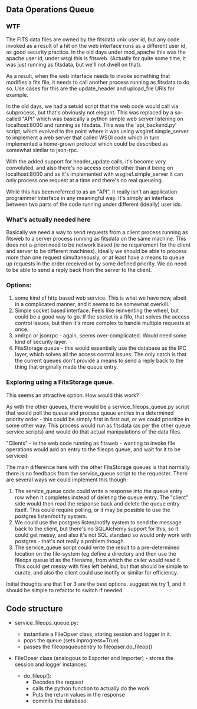 ## Data Operations Queue

### WTF
The FITS data files are owned by the fitsdata unix user id, but any code
invoked as a result of a hit on the web interface runs as a different user id,
as good security practice. In the old days under mod_apache this was the apache
user id, under wsgi this is fitsweb. (Actually for quite some time, it was 
just running as fitsdata, but we'll not dwell on that).

As a result, when the web interface needs to invoke something that modifies a
fits file, it needs to call another process running as fitsdata to do so. Use
cases for this are the update_header and upload_file URIs for example.

In the old days, we had a setuid script that the web code would call via 
subprocess, but that's obviously not elegant. This was replaced by a so-called
"API" which was basically a python simple web server listening on 
localhost:8000 and running as fitsdata. This was the 'api_backend.py' script,
which evolved to the point where it was using wsgiref.simple_server to
implement a web server that called WSGI code which in turn implemented a 
home-grown protocol which could be described as somewhat similar to json-rpc.

With the added support for header_update calls, it's become very convoluted,
and also there's no access control other than it being on localhost:8000
and as it's implemented with wsgiref.simple_server it can only process one
request at a time and there's no real queueing.

While this has been referred to as an "API", it really isn't an application
programmer interface in any meaningful way. It's simply an interface between
two parts of the code running under different (ideally) user ids.

### What's actually needed here

Basically we need a way to send requests from a client process running as 
fitsweb to a server process running as fitsdata on the same machine. 
This does not a-priori need to be network based (ie no requirement for the 
client and server to be different machines). Ideally we should be able to
process more than one request simultaneously, or at least have a means to
queue up requests in the order received or by some defined priority.
We do need to be able to send a reply back from the server to the client.

### Options:
1) some kind of http based web service. This is what we have now, albeit 
in a complicated manner, and it seems to be somewhat overkill.
2) Simple socket based interface. Feels like reinventing the wheel, but could
be a good way to go. If the socket is a fifo, that solves the access control
issues, but then it's more complex to handle multiple requests at once.
3) xmlrpc or jsonrpc -  again, seems over-complicated. Would need some 
kind of security layer.
4) FitsStorage queue - this would essentially use the database as the IPC
layer, which solves all the access control issues. The only catch is that the
current queues don't provide a means to send a reply back to the thing that
originally made the queue entry.

### Exploring using a FitsStorage queue.

This seems an attractive option. How would this work? 

As with the other queues, there would be a service_fileops_queue.py script 
that would poll the queue and process queue entries in a determined priority 
order - this could be simply first in first out, or we could prioritize in 
some other way. This process would run as fitsdata (as per the other queue
service scripts) and would do that actual manipulations of the data files.

"Clients" - ie the web code running as fitsweb - wanting to invoke file
operations would add an entry to the fileops queue, and wait for it to be
serviced.

The main difference here with the other FitsStorage queues is that normally
there is no feedback from the service_queue script to the requester. There
are several ways we could implement this though:
1) The service_queue code could write a response into the queue entry row
when it completes instead of deleting the queue entry. The "client" side would
then read the response back and delete the queue entry itself. This could
require polling, or it may be possible to use the postgres listen/notify
system.
2) We could use the postgres listen/notify system to send the message back to
the client, but there's no SQLAlchemy support for this, so it could get messy,
and also it's not SQL standard so would only work with postgres - that's not
really a problem though.
3) The service_queue script could write the result to a pre-determined 
location on the file-system (eg define a directory and then use the fileops
queue id as the filename, from which the caller would read it. This could get
messy with files left behind, but that should be simple to curate, and also
the client could use inotify or similar for efficiency.

Initial thoughts are that 1 or 3 are the best options. suggest we try 1, and it 
should be simple to refactor to switch if needed.

## Code structure

* service_fileops_queue.py:
  * instantiate a FileOpser class, storing session and logger in it.
  * pops the queue (sets inprogress=True)
  * passes the fileopsqueueentry to fileopser.do_fileop()

* FileOpser class (analogous to Exporter and Importer) - stores the session
and logger instances.
  * do_fileop():
    * Decodes the request 
    * calls the python function to actually do the work
    * Puts the return values in the response 
    * commits the database.
